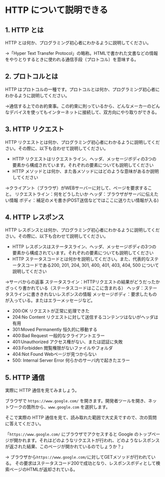 # HTTP について説明できる

## 1. HTTP とは

HTTP とは何か、プログラミング初心者にわかるように説明してください。

→「Hyper Text Transfer Protocol」の略称。HTMLで書かれた文書などの情報をやりとりするときに使われる通信手段（プロトコル）を意味する。

## 2. プロトコルとは

HTTP はプロトコルの一種です。プロトコルとは何か、プログラミング初心者にわかるように説明してください。

→通信する上でのお約束事。この約束に則っているから、どんなメーカーのどんなデバイスを使ってもインターネットに接続して、双方向にやり取りができる。

## 3. HTTP リクエスト

HTTP リクエストとは何か、プログラミング初心者にわかるように説明してください。その際に、以下も合わせて説明してください。

- HTTP リクエストはリクエストライン、ヘッダ、メッセージボディの3つの要素から構成されています。それぞれの要素についても説明してください
- HTTP メソッドとは何か、また各メソッドにはどのような意味があるか説明してください

→クライアント（ブラウザ）がWEBサーバーに対して、ページを要求すること。
リクエストライン：何をどうしたいか
ヘッダ：ブラウザがサーバに伝えたい情報
ボディ：補足のメモ書き(POST送信などではここに送りたい情報が入る)

## 4. HTTP レスポンス

HTTP レスポンスとは何か、プログラミング初心者にわかるように説明してください。その際に、以下も合わせて説明してください。

- HTTP レスポンスはステータスライン、ヘッダ、メッセージボディの3つの要素から構成されています。それぞれの要素についても説明してください
- HTTP ステータスコードとは何かを説明してください。また、代表的なステータスコードである200, 201, 204, 301, 400, 401, 403, 404, 500 について説明してください

→サーバからの返事
ステータスライン：HTTPリクエストの結果がどうだったかざっくり書かれている（ステータスコードはここに含まれる）
ヘッダ：ステータスラインに書ききれないレスポンスの情報
メッセージボディ：要求したものが入っている。またはエラーメッセージなど。

- 200:OK リクエストが正常に処理できた
- 204:No Content リクエストに対して送信するコンテンツはないがヘッダは有用
- 301:Moved Permanently 恒久的に移動する
- 400:Bad Request 一般的なクライアントエラー
- 401:Unauthorized アクセス権がない、または認証に失敗
- 403:Forbidden 閲覧権限がないファイルやフォルダ
- 404:Not Found Webページが見つからない
- 500: Internal Server Error 何らかのサーバ内で起きたエラー

## 5. HTTP 通信

実際に HTTP 通信を見てみましょう。

ブラウザで `https://www.google.com/` を開きます。開発者ツールを開き、ネットワークの箇所から、`www.google.com` を選択します。

そこで実際の HTTP 通信を見て、読み取れた範囲で大丈夫ですので、次の質問に答えてください。

「`https://www.google.com/` にブラウザでアクセスすると Google のトップページが開かれます。それはどのようなリクエストが行われ、どのようなレスポンスが返された結果、このページが開かれているのでしょうか？」

→ ブラウザから`https://www.google.com/`に対してGETメソッドが行われている。
その要求はステータスコード200で成功となり、レスポンスボディとして検索ページのHTMLが返却されている。
